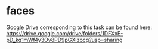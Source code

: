 # faces

Google Drive corresponding to this task can be found here: https://drive.google.com/drive/folders/1DFXxE-pD_kq1mWf4y3Ov8PD9pGXIzbcg?usp=sharing
